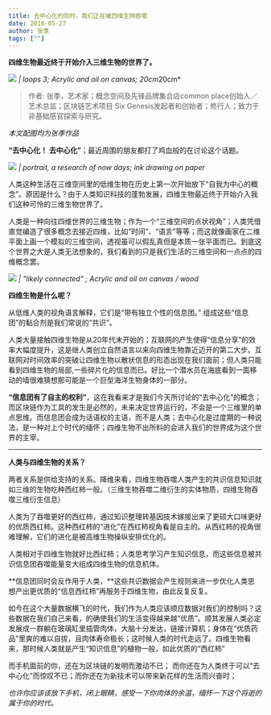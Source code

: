 ```yaml
---
title: 去中心化的同时，我们正在被四维生物吞噬
date: 2018-05-27
author: 张季
tags: [""]
---
```


**四维生物最近终于开始介入三维生物的世界了。**

<!--more-->

![](https://cosmosrepair-1257028016.cos.ap-beijing.myqcloud.com/2019-06-27-640.jpeg)
*| loops 3; Acrylic and oil on canvas; 20cm*20cm*

> 作者: 张季，艺术家；概念空间及先锋品牌集合店common place创始人／艺术总监；区块链艺术项目  Six Genesis发起者和创始者；修行人；致力于非基础感官探索与研究。 

*本文配图均为张季作品*

**“去中心化！ 去中心化”**；最近周围的朋友都打了鸡血般的在讨论这个话题。

![](https://cosmosrepair-1257028016.cos.ap-beijing.myqcloud.com/2019-06-27-%E6%9C%AA%E5%91%BD%E5%90%8D.png)
*| portrait, a research of now days; ink drawing on paper*

人类这种生活在三维空间里的低维生物在历史上第一次开始放下“自我为中心的概念”。原因是什么？由于人类知识科技的蓬勃发展，四维生物最近终于开始介入我们这种可怜的三维生物世界了。

人类是一种向往四维世界的三维生物；作为一个“三维空间的点状视角”；人类凭借直觉编造了很多概念去接近四维，比如“时间”、“语言”等等；而这就像画家在二维平面上画一个模拟的三维空间，透视虽可以假乱真但是本质一张平面而已。到底这个世界之大是人类无法想象的，我们看到的只是我们生活的三维空间和一点点的四维概念罢。

![](https://cosmosrepair-1257028016.cos.ap-beijing.myqcloud.com/2019-06-27-640%20-3-.jpeg)
*| "likely connected" ; Acrylic and oil on canvas / wood*

**四维生物是什么呢？**

从低维人类的视角语言解释，它们是“带有独立个性的信息团。” 组成这些“信息团”的黏合剂是我们常说的“共识”。

人类大量接触四维生物是从20年代末开始的；互联网的产生使得“信息分享”的效率大幅度提升，这是继人类创立自然语言以来向四维生物靠近迈开的第二大步。互联网对时间效率的突破让四维生物以散状信息的形态出现在我们面前；但人类只能看到四维生物的局部,一些碎片化的信息而已。好比一个潜水员在海底看到一面移动的墙很难猜想那可能是一个巨型海洋生物身体的一部分。

**“信息团有了自主的权利”**，这在我看来才是我们今天所讨论的“去中心化”的概念；而区块链作为工具的发生是必然的，未来决定世界运行的，不会是一个三维里的单点思维。而信息团会成为话语权的主语，而不是人类；去中心化是过度期的一种说法，是一种对上个时代的缅怀；四维生物不出所料的会进入我们的世界成为这个世界的主宰。

- - - - - 

**人类与四维生物的关系？**

两者关系是供给支持的关系。降维来看，四维生物吞噬人类产生的共识信息知识就如三维的生物吃种西红柿一般。（三维生物吞噬二维衍生的实体物质，四维生物吞噬三维衍生信息）

人类为了吞噬更好的西红柿，通过知识整理转基因技术嫁接出来了更硕大口味更好的优质西红柿。这种西红柿的“进化”在西红柿视角看是自主的。从西红柿的视角很难理解，它们的进化是被高维生物操纵安排优化的。

人类相对于四维生物就好比西红柿；人类思考学习产生知识信息，而这些信息被共识信息团吞噬能量变大组成四维生物的信息机体。



**信息团同时会反作用于人类，**这些共识数据会产生规则来进一步优化人类思想产出更优质的“信息西红柿”再服务于四维生物，由此反复反复。

如今在这个大量数据横飞的时代，我们作为人类应该顺应数据对我们的控制吗？这些数据在我们自己来看，的确使我们的生活变得越来越“优质”。顺其发展人类必定发展成一群躺在玻璃缸里插管肉体，大脑十分发达，链接计算机；身体在“优质药品”里爽的难以自拔，且肉体寿命极长；这时候人类的时代走远了。四维生物看来，那时候人类就是产生“知识信息”的植物一般，如此优质的“西红柿”

而手机面前的你，还在为区块链的发明而激动不已； 而你还在为人类终于可以“去中心化”而惊叹不已；而你还在为新技术可以带来新花样的生活而兴奋时；

*也许你应该该放下手机，闭上眼睛，感受一下你肉体的余温，缅怀一下这个将逝的属于你的时代。*